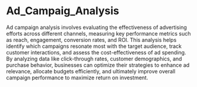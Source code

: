 # Ad_Campaig_Analysis
Ad campaign analysis involves evaluating the effectiveness of advertising efforts across different channels, measuring key performance metrics such as reach, engagement, conversion rates, and ROI. This analysis helps identify which campaigns resonate most with the target audience, track customer interactions, and assess the cost-effectiveness of ad spending. By analyzing data like click-through rates, customer demographics, and purchase behavior, businesses can optimize their strategies to enhance ad relevance, allocate budgets efficiently, and ultimately improve overall campaign performance to maximize return on investment.
